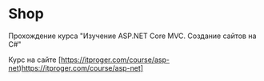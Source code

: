 # Shop

Прохождение курса "Изучение ASP.NET Core MVC. Создание сайтов на C#"

Курс на сайте [https://itproger.com/course/asp-net)https://itproger.com/course/asp-net]

